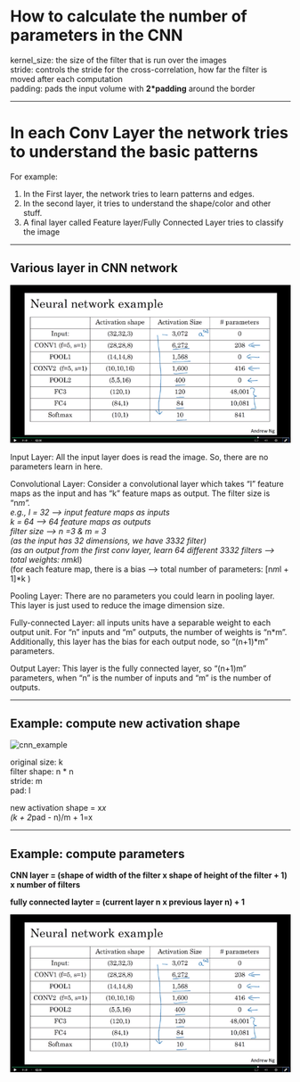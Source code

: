# How to calculate the number of parameters in the CNN  


kernel_size: the size of the filter that is run over the images   
stride: controls the stride for the cross-correlation, how far the filter is moved after each computation  
padding: pads the input volume with __2*padding__ around the border  

----------------------------------------------------------------------  

# In each Conv Layer the network tries to understand the basic patterns  

For example: 
1. In the First layer, the network tries to learn patterns and edges.  
2. In the second layer, it tries to understand the shape/color and other stuff.  
3. A final layer called Feature layer/Fully Connected Layer tries to classify the image  

-----------------------------------------------------------------------  

## Various layer in CNN network  

![cnn_example](./pic/cnn_parameters.png)  


Input Layer: All the input layer does is read the image. So, there are no parameters learn in here.  


Convolutional Layer: Consider a convolutional layer which takes “l” feature maps as the input and has “k” feature maps as output. The filter size is “n*m”.  
e.g., 
l = 32 --> input feature maps as inputs  
k = 64 --> 64 feature maps as outputs  
filter size --> n =3 & m = 3  
(as the input has 32 dimensions, we have 3*3*32 filter)  
(as an output from the first conv layer, learn 64 different 3*3*32 filters --> total weights: n*m*k*l)  
(for each feature map, there is a bias --> total number of parameters: [n*m*l + 1]*k )  


Pooling Layer: There are no parameters you could learn in pooling layer. This layer is just used to reduce the image dimension size.  


Fully-connected Layer: all inputs units have a separable weight to each output unit. For “n” inputs and “m” outputs, the number of weights is “n*m”. Additionally, this layer has the bias for each output node, so “(n+1)*m” parameters.  


Output Layer: This layer is the fully connected layer, so “(n+1)m” parameters, when “n” is the number of inputs and “m” is the number of outputs.  


-----------------------------------------------------------------------  
## Example: compute new activation shape  

![cnn_example](./pic/nlexNet-1.png)  

original size: k  
filter shape: n * n  
stride: m  
pad: l  

new activation shape = x*x  
(k + 2*pad - n)/m + 1=x  



-----------------------------------------------------------------------  

## Example: compute parameters 

**CNN layer = (shape of width of the filter x shape of height of the filter + 1) x number of filters**  

**fully connected layter = (current layer n x previous layer n) + 1**  

![cnn_example](./pic/cnn_parameters.png)  

